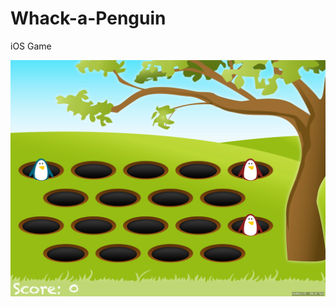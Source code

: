 # Whack-a-Penguin
iOS Game

![screenshot](https://github.com/TheIronLord/Whack-a-Penguin/blob/master/screenshot.png)
